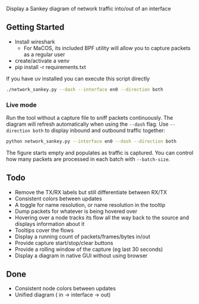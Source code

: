 Display a Sankey diagram of network traffic into/out of an interface

## Getting Started
- Install wireshark
  - For MaCOS, its included BPF utility will allow you to capture packets as a regular user
- create/activate a venv
- pip install -r requirements.txt

If you have uv installed you can execute this script directly
```bash
./network_sankey.py --dash --interface en0 --direction both
```

### Live mode

Run the tool without a capture file to sniff packets continuously. The diagram will refresh automatically when using the `--dash` flag. Use `--direction both` to display inbound and outbound traffic together:

```bash
python network_sankey.py --interface en0 --dash --direction both
```

The figure starts empty and populates as traffic is captured. You can control how many packets are processed in each batch with `--batch-size`.

## Todo
- Remove the TX/RX labels but still differentiate between RX/TX
- Consistent colors between updates
- A toggle for name resolution, or name resolution in the tooltip
- Dump packets for whatever is being hovered over
- Hovering over a node tracks its flow all the way back to the source and displays information about it
- Tooltips cover the flows
- Display a running count of packets/frames/bytes in/out
- Provide capture start/stop/clear buttons
- Provide a rolling window of the capture (eg last 30 seconds)
- Display a diagram in native GUI without using browser

## Done
- Consistent node colors between updates
- Unified diagram ( in -> interface -> out)